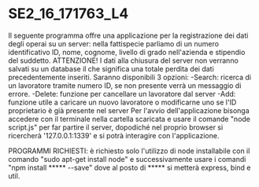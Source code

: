 # SE2_16_171763_L4

Il seguente programma offre una applicazione per la registrazione dei dati degli operai su un server: nella fattispecie parliamo di un numero
identificativo ID, nome, cognome, livello di grado nell'azienda e stipendio del suddetto. ATTENZIONE! I dati alla chiusura del server non verranno salvati su un database il che significa una totale perdita dei dati precedentemente inseriti. Saranno disponibili 3 opzioni:
-Search: ricerca di un lavoratore tramite numero ID, se non presente verrà un messaggio di errore.
-Delete: funzione per cancellare un lavoratore dal server
-Add: funzione utile a caricare un nuovo lavoratore o modificarne uno se l'ID proprietario è già presente nel server
Per l'avvio dell'applicazione bisonga accedere con il terminale nella cartella scaricata e usare il comande "node script.js" per far partire il server, dopodiché nel proprio browser si ricercherà '127.0.0.1:1339' e si potrà interagire con l'applicazione.

PROGRAMMI RICHIESTI:
è richiesto solo l'utilizzo di node installabile con il comando "sudo apt-get install node" e successivamente usare i comandi "npm install ***** --save" dove al posto di ***** si metterà express, bind e util.
